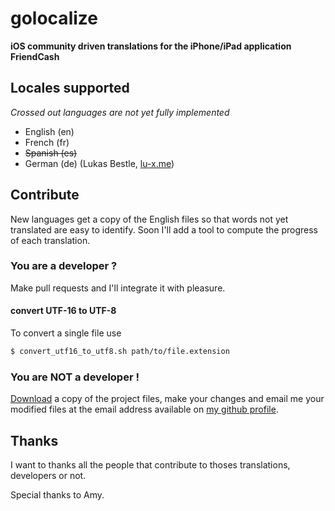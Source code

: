 # golocalize
**iOS community driven translations for the iPhone/iPad application FriendCash**


## Locales supported

_Crossed out languages are not yet fully implemented_

- English (en)
- French (fr)
- ~~Spanish (es)~~
- German (de) (Lukas Bestle, [lu-x.me](http://lu-x.me/))


## Contribute

New languages get a copy of the English files so that words not yet translated are easy to identify. Soon 
I'll add a tool to compute the progress of each translation.

### You are a developer ?

Make pull requests and I'll integrate it with pleasure.

#### convert UTF-16 to UTF-8

To convert a single file use 

```sh
$ convert_utf16_to_utf8.sh path/to/file.extension
```

### You are NOT a developer !

[Download](https://github.com/peteralaoui/golocalize/zipball/master) a copy of the project files, make your changes and email me your modified files at the email address available on [my github profile](https://github.com/peteralaoui).

## Thanks

I want to thanks all the people that contribute to thoses translations, developers or not.

Special thanks to Amy.
